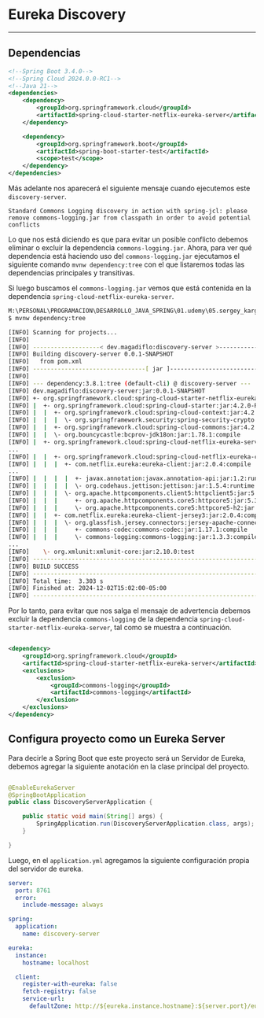 # Eureka Discovery

---

## Dependencias

````xml
<!--Spring Boot 3.4.0-->
<!--Spring Cloud 2024.0.0-RC1-->
<!--Java 21-->
<dependencies>
    <dependency>
        <groupId>org.springframework.cloud</groupId>
        <artifactId>spring-cloud-starter-netflix-eureka-server</artifactId>
    </dependency>

    <dependency>
        <groupId>org.springframework.boot</groupId>
        <artifactId>spring-boot-starter-test</artifactId>
        <scope>test</scope>
    </dependency>
</dependencies>
````

Más adelante nos aparecerá el siguiente mensaje cuando ejecutemos este `discovery-server`.

````
Standard Commons Logging discovery in action with spring-jcl: please remove commons-logging.jar from classpath in order to avoid potential conflicts
````

Lo que nos está diciendo es que para evitar un posible conflicto debemos eliminar o excluir la dependencia
`commons-logging.jar`. Ahora, para ver qué dependencia está haciendo uso del `commons-logging.jar` ejecutamos el
siguiente comando `mvnw dependency:tree` con el que listaremos todas las dependencias principales y transitivas.

Si luego buscamos el `commons-logging.jar` vemos que está contenida en la dependencia
`spring-cloud-netflix-eureka-server`.

````bash
M:\PERSONAL\PROGRAMACION\DESARROLLO_JAVA_SPRING\01.udemy\05.sergey_kargopolov\event-driven-cqrs-saga-axon-microservices\discovery-server (main -> origin)
$ mvnw dependency:tree

[INFO] Scanning for projects...
[INFO]
[INFO] -------------------< dev.magadiflo:discovery-server >-------------------
[INFO] Building discovery-server 0.0.1-SNAPSHOT
[INFO]   from pom.xml
[INFO] --------------------------------[ jar ]---------------------------------
[INFO]
[INFO] --- dependency:3.8.1:tree (default-cli) @ discovery-server ---
[INFO] dev.magadiflo:discovery-server:jar:0.0.1-SNAPSHOT
[INFO] +- org.springframework.cloud:spring-cloud-starter-netflix-eureka-server:jar:4.2.0-RC1:compile
[INFO] |  +- org.springframework.cloud:spring-cloud-starter:jar:4.2.0-RC1:compile
[INFO] |  |  +- org.springframework.cloud:spring-cloud-context:jar:4.2.0-RC1:compile
[INFO] |  |  |  \- org.springframework.security:spring-security-crypto:jar:6.4.1:compile
[INFO] |  |  +- org.springframework.cloud:spring-cloud-commons:jar:4.2.0-RC1:compile
[INFO] |  |  \- org.bouncycastle:bcprov-jdk18on:jar:1.78.1:compile
[INFO] |  +- org.springframework.cloud:spring-cloud-netflix-eureka-server:jar:4.2.0-RC1:compile
...
[INFO] |  |  +- org.springframework.cloud:spring-cloud-netflix-eureka-client:jar:4.2.0-RC1:compile
[INFO] |  |  |  +- com.netflix.eureka:eureka-client:jar:2.0.4:compile
...
[INFO] |  |  |  |  +- javax.annotation:javax.annotation-api:jar:1.2:runtime
[INFO] |  |  |  |  \- org.codehaus.jettison:jettison:jar:1.5.4:runtime
[INFO] |  |  |  \- org.apache.httpcomponents.client5:httpclient5:jar:5.4.1:compile
[INFO] |  |  |     +- org.apache.httpcomponents.core5:httpcore5:jar:5.3.1:compile
[INFO] |  |  |     \- org.apache.httpcomponents.core5:httpcore5-h2:jar:5.3.1:compile
[INFO] |  |  +- com.netflix.eureka:eureka-client-jersey3:jar:2.0.4:compile
[INFO] |  |  |  \- org.glassfish.jersey.connectors:jersey-apache-connector:jar:3.1.9:compile
[INFO] |  |  |     +- commons-codec:commons-codec:jar:1.17.1:compile
[INFO] |  |  |     \- commons-logging:commons-logging:jar:1.3.3:compile
...
[INFO]    \- org.xmlunit:xmlunit-core:jar:2.10.0:test
[INFO] ------------------------------------------------------------------------
[INFO] BUILD SUCCESS
[INFO] ------------------------------------------------------------------------
[INFO] Total time:  3.303 s
[INFO] Finished at: 2024-12-02T15:02:00-05:00
[INFO] ------------------------------------------------------------------------
````

Por lo tanto, para evitar que nos salga el mensaje de advertencia debemos excluir la dependencia `commons-logging` de
la dependencia `spring-cloud-starter-netflix-eureka-server`, tal como se muestra a continuación.

````xml

<dependency>
    <groupId>org.springframework.cloud</groupId>
    <artifactId>spring-cloud-starter-netflix-eureka-server</artifactId>
    <exclusions>
        <exclusion>
            <groupId>commons-logging</groupId>
            <artifactId>commons-logging</artifactId>
        </exclusion>
    </exclusions>
</dependency>
````

## Configura proyecto como un Eureka Server

Para decirle a Spring Boot que este proyecto será un Servidor de Eureka, debemos agregar la siguiente anotación en
la clase principal del proyecto.

````java

@EnableEurekaServer
@SpringBootApplication
public class DiscoveryServerApplication {

    public static void main(String[] args) {
        SpringApplication.run(DiscoveryServerApplication.class, args);
    }

}
````

Luego, en el `application.yml` agregamos la siguiente configuración propia del servidor de eureka.

````yml
server:
  port: 8761
  error:
    include-message: always

spring:
  application:
    name: discovery-server

eureka:
  instance:
    hostname: localhost

  client:
    register-with-eureka: false
    fetch-registry: false
    service-url:
      defaultZone: http://${eureka.instance.hostname}:${server.port}/eureka/
````